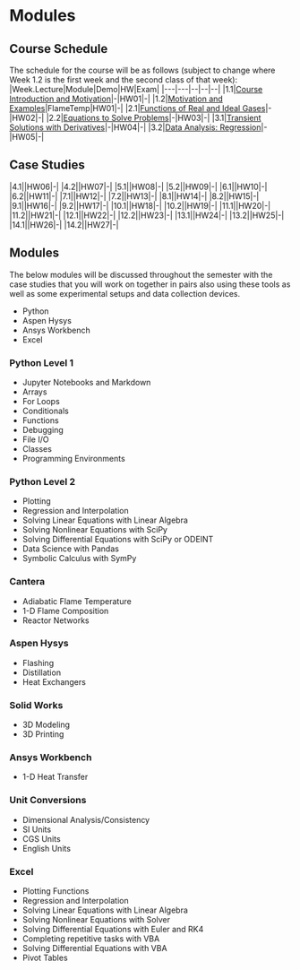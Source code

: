 # Modules

## Course Schedule
The schedule for the course will be as follows (subject to change where Week 1.2 is the first week and the second class of that week):
|Week.Lecture|Module|Demo|HW|Exam|
|---|---|--|--|--|
|1.1|[Course Introduction and Motivation](intro.md)|-|HW01|-|
|1.2|[Motivation and Examples](lectures/01-Motive.ipynb)|FlameTemp|HW01|-|
|2.1|[Functions of Real and Ideal Gases](lectures/02-Functions.ipynb)|-|HW02|-|
|2.2|[Equations to Solve Problems](lectures/03-Equations.ipynb)|-|HW03|-|
|3.1|[Transient Solutions with Derivatives](lectures/04-Equations.ipynb)|-|HW04|-|
|3.2|[Data Analysis: Regression](lectures/05-Equations.ipynb)|-|HW05|-|

## Case Studies
|4.1||HW06|-|
|4.2||HW07|-|
|5.1||HW08|-|
|5.2||HW09|-|
|6.1||HW10|-|
|6.2||HW11|-|
|7.1||HW12|-|
|7.2||HW13|-|
|8.1||HW14|-|
|8.2||HW15|-|
|9.1||HW16|-|
|9.2||HW17|-|
|10.1||HW18|-|
|10.2||HW19|-|
|11.1||HW20|-|
|11.2||HW21|-|
|12.1||HW22|-|
|12.2||HW23|-|
|13.1||HW24|-|
|13.2||HW25|-|
|14.1||HW26|-|
|14.2||HW27|-|

[^1]: See the [Case Studies Schedule](casestudies/casestudydocs.md) for more information.

## Modules

The below modules will be discussed throughout the semester with the case studies that you will work on together in pairs also using these tools as well as some experimental setups and data collection devices.

- Python
- Aspen Hysys
- Ansys Workbench
- Excel

### Python Level 1
- Jupyter Notebooks and Markdown
- Arrays
- For Loops
- Conditionals
- Functions
- Debugging
- File I/O
- Classes
- Programming Environments

### Python Level 2
- Plotting
- Regression and Interpolation
- Solving Linear Equations with Linear Algebra
- Solving Nonlinear Equations with SciPy
- Solving Differential Equations with SciPy or ODEINT
- Data Science with Pandas
- Symbolic Calculus with SymPy

### Cantera
- Adiabatic Flame Temperature
- 1-D Flame Composition
- Reactor Networks

### Aspen Hysys
- Flashing
- Distillation
- Heat Exchangers

### Solid Works
- 3D Modeling
- 3D Printing

### Ansys Workbench
- 1-D Heat Transfer

### Unit Conversions
- Dimensional Analysis/Consistency
- SI Units
- CGS Units
- English Units

### Excel
- Plotting Functions
- Regression and Interpolation
- Solving Linear Equations with Linear Algebra
- Solving Nonlinear Equations with Solver
- Solving Differential Equations with Euler and RK4
- Completing repetitive tasks with VBA
- Solving Differential Equations with VBA
- Pivot Tables

```{tableofcontents}
```